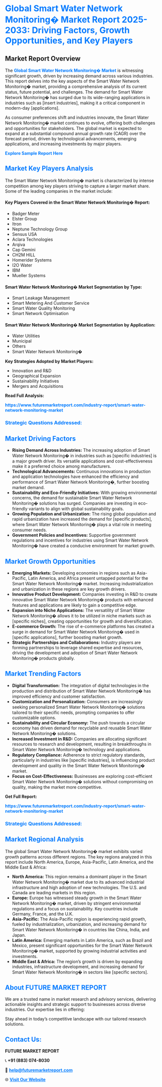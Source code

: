 <h1 style="color: #007BFF;">Global Smart Water Network Monitoring� Market Report 2025-2033: Driving Factors, Growth Opportunities, and Key Players</h1>

<section id="overview">
<h2>Market Report Overview</h2>
<p>The <a href="https://www.futuremarketreport.com/industry-report/smart-water-network-monitoring-market" style="color: #007BFF; text-decoration: none;"><strong>Global Smart Water Network Monitoring� Market</strong></a> is witnessing significant growth, driven by increasing demand across various industries. This report delves into the key aspects of the Smart Water Network Monitoring� market, providing a comprehensive analysis of its current status, future potential, and challenges. The demand for Smart Water Network Monitoring� has surged due to its wide-ranging applications in industries such as [insert industries], making it a critical component in modern-day [applications].</p>
<p>As consumer preferences shift and industries innovate, the Smart Water Network Monitoring� market continues to evolve, offering both challenges and opportunities for stakeholders. The global market is expected to expand at a substantial compound annual growth rate (CAGR) over the forecast period, driven by technological advancements, emerging applications, and increasing investments by major players.</p>
</section>

<section id="overview">
<p><a href="https://www.futuremarketreport.com/request-sample/reportId=120805" style="color: #007BFF; text-decoration: none;"><strong>Explore Sample Report Here</strong></a></p>
</section>

<section id="key-players">
<h2 style="color: #007BFF;">Market Key Players Analysis</h2>
<p>The Smart Water Network Monitoring� market is characterized by intense competition among key players striving to capture a larger market share. Some of the leading companies in the market include:</p>
<h4>Key Players Covered in the Smart Water Network Monitoring� Report:</h4>
<ul><li>Badger Meter</li><li>Elster Group</li><li>Itron</li><li>Neptune Technology Group</li><li>Sensus USA</li><li>Aclara Technologies</li><li>Arqiva</li><li>Cap Gemini</li><li>CH2M HILL</li><li>Homerider Systems</li><li>I2O Water</li><li>IBM</li><li>Mueller Systems</li></ul>
<h4>Smart Water Network Monitoring� Market Segmentation by Type:</h4>
<ul><li>Smart Leakage Management</li><li>Smart Metering And Customer Service</li><li>Smart Water Quality Monitoring</li><li>Smart Network Optimisation</li></ul>

<h4>Smart Water Network Monitoring� Market Segmentation by Application:</h4>
<ul><li>Water Utilities</li><li>Municipal</li><li>Others</li><li>Smart Water Network Monitoring�</li></ul>
<p><strong>Key Strategies Adopted by Market Players:</strong></p>
<ul>
<li>Innovation and R&D</li>
<li>Geographical Expansion</li>
<li>Sustainability Initiatives</li>
<li>Mergers and Acquisitions</li>
</ul>
</section>

<section>
<p><strong>Read Full Analysis: </strong></p><a href="https://www.futuremarketreport.com/industry-report/smart-water-network-monitoring-market" style="color: #007BFF; text-decoration: none;"><strong>https://www.futuremarketreport.com/industry-report/smart-water-network-monitoring-market</strong></a>
<h3 style="color: #007BFF;">Strategic Questions Addressed:</h3>
</section>

<section id="driving-factors">
<h2 style="color: #007BFF;">Market Driving Factors</h2>
<ul>
<li><strong>Rising Demand Across Industries:</strong> The increasing adoption of Smart Water Network Monitoring� in industries such as [specific industries] is a major growth driver. Its versatile applications and cost-effectiveness make it a preferred choice among manufacturers.</li>
<li><strong>Technological Advancements:</strong> Continuous innovations in production and application technologies have enhanced the efficiency and performance of Smart Water Network Monitoring�, further boosting market demand.</li>
<li><strong>Sustainability and Eco-Friendly Initiatives:</strong> With growing environmental concerns, the demand for sustainable Smart Water Network Monitoring� solutions has surged. Companies are investing in eco-friendly variants to align with global sustainability goals.</li>
<li><strong>Growing Population and Urbanization:</strong> The rising global population and rapid urbanization have increased the demand for [specific products], where Smart Water Network Monitoring� plays a vital role in meeting consumer needs.</li>
<li><strong>Government Policies and Incentives:</strong> Supportive government regulations and incentives for industries using Smart Water Network Monitoring� have created a conducive environment for market growth.</li>
</ul>
</section>

<section id="growth-opportunities">
<h2 style="color: #007BFF;">Market Growth Opportunities</h2>
<ul>
<li><strong>Emerging Markets:</strong> Developing economies in regions such as Asia-Pacific, Latin America, and Africa present untapped potential for the Smart Water Network Monitoring� market. Increasing industrialization and urbanization in these regions are key growth drivers.</li>
<li><strong>Innovative Product Development:</strong> Companies investing in R&D to create innovative Smart Water Network Monitoring� products with enhanced features and applications are likely to gain a competitive edge.</li>
<li><strong>Expansion into Niche Applications:</strong> The versatility of Smart Water Network Monitoring� allows it to be utilized in niche markets such as [specific niches], creating opportunities for growth and diversification.</li>
<li><strong>E-commerce Growth:</strong> The rise of e-commerce platforms has created a surge in demand for Smart Water Network Monitoring� used in [specific applications], further boosting market growth.</li>
<li><strong>Strategic Partnerships and Collaborations:</strong> Industry players are forming partnerships to leverage shared expertise and resources, driving the development and adoption of Smart Water Network Monitoring� products globally.</li>
</ul>
</section>

<section id="trending-factors">
<h2 style="color: #007BFF;">Market Trending Factors</h2>
<ul>
<li><strong>Digital Transformation:</strong> The integration of digital technologies in the production and distribution of Smart Water Network Monitoring� has improved efficiency and customer satisfaction.</li>
<li><strong>Customization and Personalization:</strong> Consumers are increasingly seeking personalized Smart Water Network Monitoring� solutions tailored to their specific needs, prompting companies to offer customizable options.</li>
<li><strong>Sustainability and Circular Economy:</strong> The push towards a circular economy has driven demand for recyclable and reusable Smart Water Network Monitoring� solutions.</li>
<li><strong>Increased Investment in R&D:</strong> Companies are allocating significant resources to research and development, resulting in breakthroughs in Smart Water Network Monitoring� technology and applications.</li>
<li><strong>Regulatory Compliance:</strong> Adherence to strict regulatory standards, particularly in industries like [specific industries], is influencing product development and quality in the Smart Water Network Monitoring� market.</li>
<li><strong>Focus on Cost-Effectiveness:</strong> Businesses are exploring cost-efficient Smart Water Network Monitoring� solutions without compromising on quality, making the market more competitive.</li>
</ul>
</section>

<section>
<p><strong>Get Full Report: </strong></p><a href="https://www.futuremarketreport.com/industry-report/smart-water-network-monitoring-market" style="color: #007BFF; text-decoration: none;"><strong>https://www.futuremarketreport.com/industry-report/smart-water-network-monitoring-market</strong></a>
<h3 style="color: #007BFF;">Strategic Questions Addressed:</h3>
</section>


<section id="regional-analysis">
<h2 style="color: #007BFF;">Market Regional Analysis</h2>
<p>The global Smart Water Network Monitoring� market exhibits varied growth patterns across different regions. The key regions analyzed in this report include North America, Europe, Asia-Pacific, Latin America, and the Middle East & Africa:</p>
<ul>
<li><strong>North America:</strong> This region remains a dominant player in the Smart Water Network Monitoring� market due to its advanced industrial infrastructure and high adoption of new technologies. The U.S. and Canada are leading markets in this region.</li>
<li><strong>Europe:</strong> Europe has witnessed steady growth in the Smart Water Network Monitoring� market, driven by stringent environmental regulations and a focus on sustainability. Key countries include Germany, France, and the U.K.</li>
<li><strong>Asia-Pacific:</strong> The Asia-Pacific region is experiencing rapid growth, fueled by industrialization, urbanization, and increasing demand for Smart Water Network Monitoring� in countries like China, India, and Japan.</li>
<li><strong>Latin America:</strong> Emerging markets in Latin America, such as Brazil and Mexico, present significant opportunities for the Smart Water Network Monitoring� market, supported by growing industrial activities and investments.</li>
<li><strong>Middle East & Africa:</strong> The region’s growth is driven by expanding industries, infrastructure development, and increasing demand for Smart Water Network Monitoring� in sectors like [specific sectors].</li>
</ul>
</section>

<footer>
<h2 style="color: #007BFF;">About FUTURE MARKET REPORT</h2>
<p>We are a trusted name in market research and advisory services, delivering actionable insights and strategic support to businesses across diverse industries. Our expertise lies in offering:</p>

<p>Stay ahead in today’s competitive landscape with our tailored research solutions.</p>

<h2 style="color: #007BFF;">Contact Us:</h2>
<p><strong>FUTURE MARKET REPORT</strong></p>
<p>📞 <strong>+91 (883) 074-8030</strong></p>
<p>📧 <strong><a href="mailto:help@futuremarketreport.com" style="color: #007BFF;">help@futuremarketreport.com</a></strong></p>
<p>🌐 <strong><a href="https://www.futuremarketreport.com/" style="color: #007BFF;">Visit Our Website</a></strong></p>
</footer>